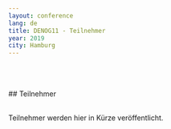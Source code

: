 ```yaml
---
layout: conference
lang: de
title: DENOG11 - Teilnehmer
year: 2019
city: Hamburg
---
```


<br>
<br>
<br>
## Teilnehmer
<br>
<br>

Teilnehmer werden hier in Kürze veröffentlicht.
